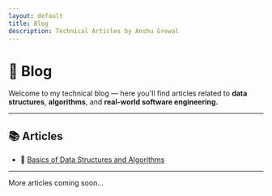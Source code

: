 ```yaml
---
layout: default
title: Blog
description: Technical Articles by Anshu Grewal
---
```


# 📝 Blog

Welcome to my technical blog — here you'll find articles related to **data structures**, **algorithms**, and **real-world software engineering.**

---

## 📚 Articles

- 🔹 [Basics of Data Structures and Algorithms](./blog/basics-of-dsa)

---

More articles coming soon...
